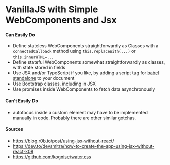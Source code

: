 # VanillaJS with Simple WebComponents and Jsx

#### Can Easily Do
- Define stateless WebComponents straightforwardly as Classes with a
  <code>connectedCallback</code> method using <code>this.replaceWith(...)</code>
  or <code>this.innerHTML=...</code>
- Define stateful WebComponents somewhat straightforwardly as classes,
  with state stored in fields
- Use JSX and/or TypeScript if you like, by adding a script tag for
  <a href="https://babeljs.io/docs/babel-standalone">babel standalone</a>
  to your document
- Use Bootstrap classes, including in JSX
- Use promises inside WebComponents to fetch data asynchronously

#### Can't Easily Do
- autofocus inside a custom element may have to be implemented manually in code. Probably there are other similar gotchas.</li>


#### Sources
- https://blog.r0b.io/post/using-jsx-without-react/
- https://dev.to/devsmitra/how-to-create-the-app-using-jsx-without-react-k08
- https://github.com/kognise/water.css
